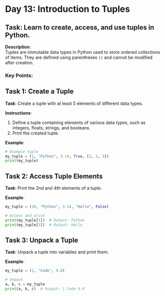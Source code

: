 # Day 13: Introduction to Tuples

## **Task**: Learn to create, access, and use tuples in Python.

**Description**:  
Tuples are immutable data types in Python used to store ordered collections of items. They are defined using parentheses `()` and cannot be modified after creation.

### **Key Points**:
## Task 1: Create a Tuple

**Task**: Create a tuple with at least 5 elements of different data types.

**Instructions**:
1. Define a tuple containing elements of various data types, such as integers, floats, strings, and booleans.
2. Print the created tuple.

**Example**:
```python
# Example tuple
my_tuple = (1, "Python", 3.14, True, [1, 2, 3])
print(my_tuple)
 ```

## Task 2: Access Tuple Elements

**Task**: Print the 2nd and 4th elements of a tuple.

**Example**:
```python
my_tuple = (10, "Python", 3.14, "Hello", False)

# Access and print
print(my_tuple[1])  # Output: Python
print(my_tuple[3])  # Output: Hello
```

## Task 3: Unpack a Tuple

**Task**: Unpack a tuple into variables and print them.

**Example**:
```python
my_tuple = (1, "Code", 9.8)

# Unpack
a, b, c = my_tuple
print(a, b, c)  # Output: 1 Code 9.8
```
